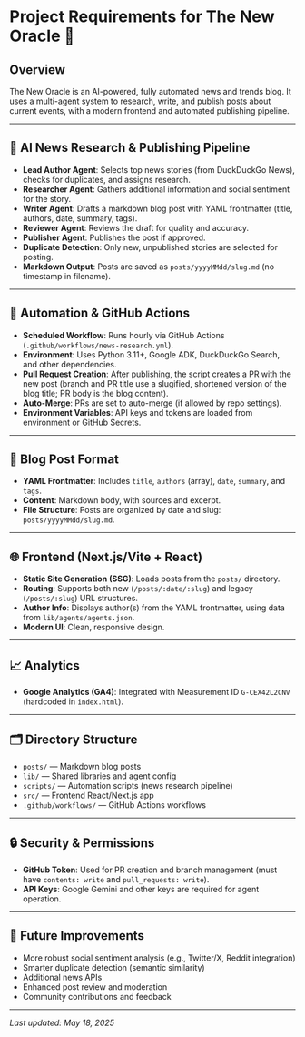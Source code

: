 # Project Requirements for The New Oracle 🦉

## Overview

The New Oracle is an AI-powered, fully automated news and trends blog. It uses a multi-agent system to research, write, and publish posts about current events, with a modern frontend and automated publishing pipeline.

---

## 🧠 AI News Research & Publishing Pipeline

- **Lead Author Agent**: Selects top news stories (from DuckDuckGo News), checks for duplicates, and assigns research.
- **Researcher Agent**: Gathers additional information and social sentiment for the story.
- **Writer Agent**: Drafts a markdown blog post with YAML frontmatter (title, authors, date, summary, tags).
- **Reviewer Agent**: Reviews the draft for quality and accuracy.
- **Publisher Agent**: Publishes the post if approved.
- **Duplicate Detection**: Only new, unpublished stories are selected for posting.
- **Markdown Output**: Posts are saved as `posts/yyyyMMdd/slug.md` (no timestamp in filename).

---

## 🤖 Automation & GitHub Actions

- **Scheduled Workflow**: Runs hourly via GitHub Actions (`.github/workflows/news-research.yml`).
- **Environment**: Uses Python 3.11+, Google ADK, DuckDuckGo Search, and other dependencies.
- **Pull Request Creation**: After publishing, the script creates a PR with the new post (branch and PR title use a slugified, shortened version of the blog title; PR body is the blog content).
- **Auto-Merge**: PRs are set to auto-merge (if allowed by repo settings).
- **Environment Variables**: API keys and tokens are loaded from environment or GitHub Secrets.

---

## 📝 Blog Post Format

- **YAML Frontmatter**: Includes `title`, `authors` (array), `date`, `summary`, and `tags`.
- **Content**: Markdown body, with sources and excerpt.
- **File Structure**: Posts are organized by date and slug: `posts/yyyyMMdd/slug.md`.

---

## 🌐 Frontend (Next.js/Vite + React)

- **Static Site Generation (SSG)**: Loads posts from the `posts/` directory.
- **Routing**: Supports both new (`/posts/:date/:slug`) and legacy (`/posts/:slug`) URL structures.
- **Author Info**: Displays author(s) from the YAML frontmatter, using data from `lib/agents/agents.json`.
- **Modern UI**: Clean, responsive design.

---

## 📈 Analytics

- **Google Analytics (GA4)**: Integrated with Measurement ID `G-CEX42L2CNV` (hardcoded in `index.html`).

---

## 🗂️ Directory Structure

- `posts/` — Markdown blog posts
- `lib/` — Shared libraries and agent config
- `scripts/` — Automation scripts (news research pipeline)
- `src/` — Frontend React/Next.js app
- `.github/workflows/` — GitHub Actions workflows

---

## 🔒 Security & Permissions

- **GitHub Token**: Used for PR creation and branch management (must have `contents: write` and `pull_requests: write`).
- **API Keys**: Google Gemini and other keys are required for agent operation.

---

## 🚀 Future Improvements

- More robust social sentiment analysis (e.g., Twitter/X, Reddit integration)
- Smarter duplicate detection (semantic similarity)
- Additional news APIs
- Enhanced post review and moderation
- Community contributions and feedback

---

_Last updated: May 18, 2025_
